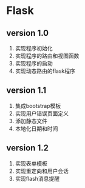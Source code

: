# Flask

## version 1.0

1. 实现程序初始化
2. 实现程序的路由和视图函数
3. 实现程序的启动
4. 实现动态路由的flask程序

## version 1.1

1. 集成bootstrap模板
2. 实现用户错误页面定义
3. 添加静态文件
4. 本地化日期和时间

## version 1.2
1. 实现表单模板
2. 实现重定向和用户会话
3. 实现flash消息提醒